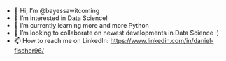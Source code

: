 - 👋 Hi, I’m @bayessawitcoming
- 👀 I’m interested in Data Science!
- 🌱 I’m currently learning more and more Python
- 💞️ I’m looking to collaborate on newest developments in Data Science :)
- 📫 How to reach me on LinkedIn: https://www.linkedin.com/in/daniel-fischer96/
